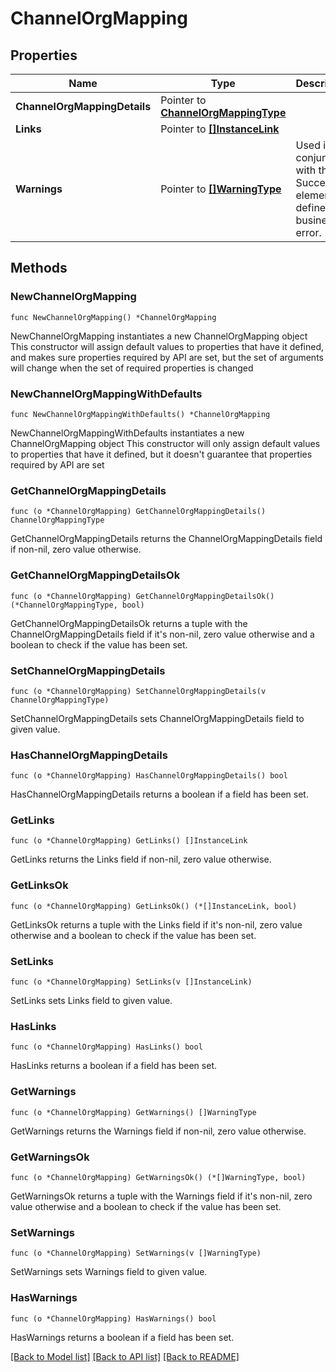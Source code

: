 # ChannelOrgMapping

## Properties

Name | Type | Description | Notes
------------ | ------------- | ------------- | -------------
**ChannelOrgMappingDetails** | Pointer to [**ChannelOrgMappingType**](ChannelOrgMappingType.md) |  | [optional] 
**Links** | Pointer to [**[]InstanceLink**](InstanceLink.md) |  | [optional] 
**Warnings** | Pointer to [**[]WarningType**](WarningType.md) | Used in conjunction with the Success element to define a business error. | [optional] 

## Methods

### NewChannelOrgMapping

`func NewChannelOrgMapping() *ChannelOrgMapping`

NewChannelOrgMapping instantiates a new ChannelOrgMapping object
This constructor will assign default values to properties that have it defined,
and makes sure properties required by API are set, but the set of arguments
will change when the set of required properties is changed

### NewChannelOrgMappingWithDefaults

`func NewChannelOrgMappingWithDefaults() *ChannelOrgMapping`

NewChannelOrgMappingWithDefaults instantiates a new ChannelOrgMapping object
This constructor will only assign default values to properties that have it defined,
but it doesn't guarantee that properties required by API are set

### GetChannelOrgMappingDetails

`func (o *ChannelOrgMapping) GetChannelOrgMappingDetails() ChannelOrgMappingType`

GetChannelOrgMappingDetails returns the ChannelOrgMappingDetails field if non-nil, zero value otherwise.

### GetChannelOrgMappingDetailsOk

`func (o *ChannelOrgMapping) GetChannelOrgMappingDetailsOk() (*ChannelOrgMappingType, bool)`

GetChannelOrgMappingDetailsOk returns a tuple with the ChannelOrgMappingDetails field if it's non-nil, zero value otherwise
and a boolean to check if the value has been set.

### SetChannelOrgMappingDetails

`func (o *ChannelOrgMapping) SetChannelOrgMappingDetails(v ChannelOrgMappingType)`

SetChannelOrgMappingDetails sets ChannelOrgMappingDetails field to given value.

### HasChannelOrgMappingDetails

`func (o *ChannelOrgMapping) HasChannelOrgMappingDetails() bool`

HasChannelOrgMappingDetails returns a boolean if a field has been set.

### GetLinks

`func (o *ChannelOrgMapping) GetLinks() []InstanceLink`

GetLinks returns the Links field if non-nil, zero value otherwise.

### GetLinksOk

`func (o *ChannelOrgMapping) GetLinksOk() (*[]InstanceLink, bool)`

GetLinksOk returns a tuple with the Links field if it's non-nil, zero value otherwise
and a boolean to check if the value has been set.

### SetLinks

`func (o *ChannelOrgMapping) SetLinks(v []InstanceLink)`

SetLinks sets Links field to given value.

### HasLinks

`func (o *ChannelOrgMapping) HasLinks() bool`

HasLinks returns a boolean if a field has been set.

### GetWarnings

`func (o *ChannelOrgMapping) GetWarnings() []WarningType`

GetWarnings returns the Warnings field if non-nil, zero value otherwise.

### GetWarningsOk

`func (o *ChannelOrgMapping) GetWarningsOk() (*[]WarningType, bool)`

GetWarningsOk returns a tuple with the Warnings field if it's non-nil, zero value otherwise
and a boolean to check if the value has been set.

### SetWarnings

`func (o *ChannelOrgMapping) SetWarnings(v []WarningType)`

SetWarnings sets Warnings field to given value.

### HasWarnings

`func (o *ChannelOrgMapping) HasWarnings() bool`

HasWarnings returns a boolean if a field has been set.


[[Back to Model list]](../README.md#documentation-for-models) [[Back to API list]](../README.md#documentation-for-api-endpoints) [[Back to README]](../README.md)


